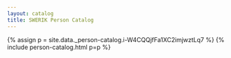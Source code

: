 ```yaml
---
layout: catalog
title: SWERIK Person Catalog
---
```

{% assign p = site.data._person-catalog.i-W4CQQjfFa1XC2imjwztLq7 %}
{% include person-catalog.html p=p %}

